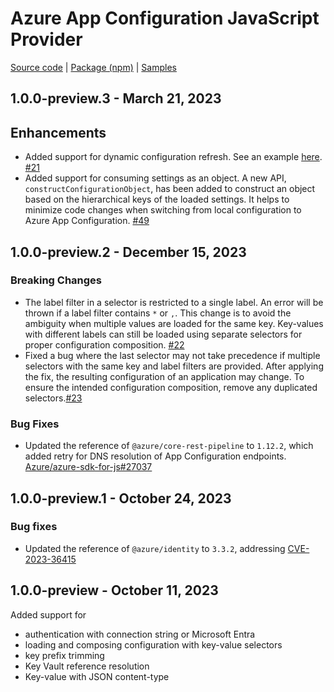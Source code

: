# Azure App Configuration JavaScript Provider

[Source code][source_code] | [Package (npm)][package] | [Samples][samples]

## 1.0.0-preview.3 - March 21, 2023
## Enhancements
- Added support for dynamic configuration refresh. See an example [here](https://github.com/Azure/AppConfiguration-JavaScriptProvider/blob/main/examples/refresh.mjs). [#21](https://github.com/Azure/AppConfiguration-JavaScriptProvider/pull/21)
- Added support for consuming settings as an object. A new API, `constructConfigurationObject`, has been added to construct an object based on the hierarchical keys of the loaded settings. It helps to minimize code changes when switching from local configuration to Azure App Configuration. [#49](https://github.com/Azure/AppConfiguration-JavaScriptProvider/pull/49)

## 1.0.0-preview.2 - December 15, 2023
### Breaking Changes
- The label filter in a selector is restricted to a single label. An error will be thrown if a label filter contains `*` or `,`. This change is to avoid the ambiguity when multiple values are loaded for the same key. Key-values with different labels can still be loaded using separate selectors for proper configuration composition. [#22](https://github.com/Azure/AppConfiguration-JavaScriptProvider/pull/22)
- Fixed a bug where the last selector may not take precedence if multiple selectors with the same key and label filters are provided. After applying the fix, the resulting configuration of an application may change. To ensure the intended configuration composition, remove any duplicated selectors.[#23](https://github.com/Azure/AppConfiguration-JavaScriptProvider/issues/23)

### Bug Fixes
- Updated the reference of `@azure/core-rest-pipeline` to `1.12.2`, which added retry for DNS resolution of App Configuration endpoints. [Azure/azure-sdk-for-js#27037](https://github.com/Azure/azure-sdk-for-js/issues/27037)

## 1.0.0-preview.1 - October 24, 2023
### Bug fixes
- Updated the reference of `@azure/identity` to `3.3.2`, addressing [CVE-2023-36415](https://msrc.microsoft.com/update-guide/en-US/vulnerability/CVE-2023-36415)

## 1.0.0-preview - October 11, 2023
Added support for
- authentication with connection string or Microsoft Entra
- loading and composing configuration with key-value selectors
- key prefix trimming
- Key Vault reference resolution
- Key-value with JSON content-type

[package]: https://www.npmjs.com/package/@azure/app-configuration-provider
[samples]: https://github.com/Azure/AppConfiguration-JavaScriptProvider/tree/main/examples
[source_code]: https://github.com/Azure/AppConfiguration-JavaScriptProvider
